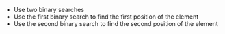 - Use two binary searches
- Use the first binary search to find the first position of the element
- Use the second binary search to find the second position of the element
